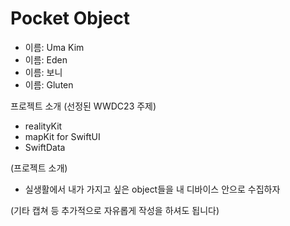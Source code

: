 # Pocket Object

- 이름: Uma Kim
- 이름: Eden
- 이름: 보니
- 이름: Gluten

프로젝트 소개
(선정된 WWDC23 주제)
- realityKit
- mapKit for SwiftUI
- SwiftData

(프로젝트 소개)
- 실생활에서 내가 가지고 싶은 object들을 내 디바이스 안으로 수집하자

(기타 캡쳐 등 추가적으로 자유롭게 작성을 하셔도 됩니다)
